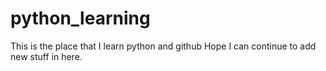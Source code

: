 # python_learning


This is the place that I learn python and github
Hope I can continue to add new stuff in here.
